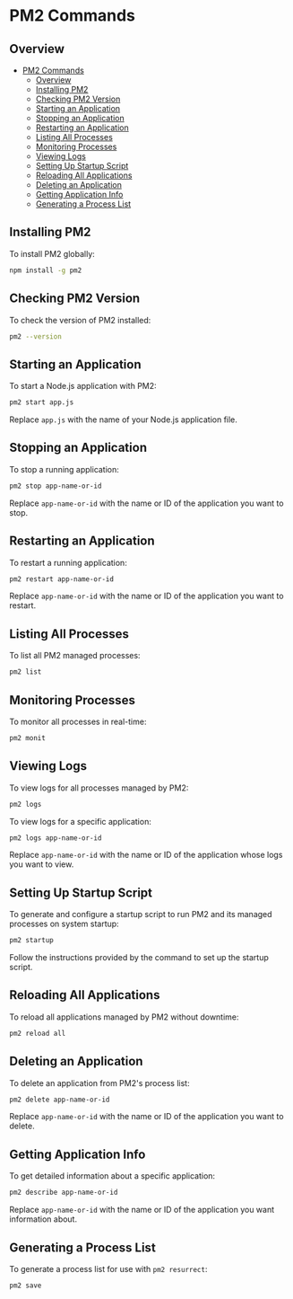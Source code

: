 # PM2 Commands

## Overview
- [PM2 Commands](#pm2-commands)
  - [Overview](#overview)
  - [Installing PM2](#installing-pm2)
  - [Checking PM2 Version](#checking-pm2-version)
  - [Starting an Application](#starting-an-application)
  - [Stopping an Application](#stopping-an-application)
  - [Restarting an Application](#restarting-an-application)
  - [Listing All Processes](#listing-all-processes)
  - [Monitoring Processes](#monitoring-processes)
  - [Viewing Logs](#viewing-logs)
  - [Setting Up Startup Script](#setting-up-startup-script)
  - [Reloading All Applications](#reloading-all-applications)
  - [Deleting an Application](#deleting-an-application)
  - [Getting Application Info](#getting-application-info)
  - [Generating a Process List](#generating-a-process-list)

## Installing PM2

To install PM2 globally:

```sh
npm install -g pm2
```

## Checking PM2 Version

To check the version of PM2 installed:

```sh
pm2 --version
```

## Starting an Application

To start a Node.js application with PM2:

```sh
pm2 start app.js
```

Replace `app.js` with the name of your Node.js application file.

## Stopping an Application

To stop a running application:

```sh
pm2 stop app-name-or-id
```

Replace `app-name-or-id` with the name or ID of the application you want to stop.

## Restarting an Application

To restart a running application:

```sh
pm2 restart app-name-or-id
```

Replace `app-name-or-id` with the name or ID of the application you want to restart.

## Listing All Processes

To list all PM2 managed processes:

```sh
pm2 list
```

## Monitoring Processes

To monitor all processes in real-time:

```sh
pm2 monit
```

## Viewing Logs

To view logs for all processes managed by PM2:

```sh
pm2 logs
```

To view logs for a specific application:

```sh
pm2 logs app-name-or-id
```

Replace `app-name-or-id` with the name or ID of the application whose logs you want to view.

## Setting Up Startup Script

To generate and configure a startup script to run PM2 and its managed processes on system startup:

```sh
pm2 startup
```

Follow the instructions provided by the command to set up the startup script.

## Reloading All Applications

To reload all applications managed by PM2 without downtime:

```sh
pm2 reload all
```

## Deleting an Application

To delete an application from PM2's process list:

```sh
pm2 delete app-name-or-id
```

Replace `app-name-or-id` with the name or ID of the application you want to delete.

## Getting Application Info

To get detailed information about a specific application:

```sh
pm2 describe app-name-or-id
```

Replace `app-name-or-id` with the name or ID of the application you want information about.

## Generating a Process List

To generate a process list for use with `pm2 resurrect`:

```sh
pm2 save
```